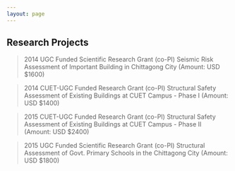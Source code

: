 ```yaml
---
layout: page
---
```


## Research Projects

> 2014 UGC Funded Scientific Research Grant (co-PI)
> Seismic Risk Assessment of Important Building in Chittagong City (Amount: USD $1600)

> 2014 CUET-UGC Funded Research Grant (co-PI)
> Structural Safety Assessment of Existing Buildings at CUET Campus - Phase I (Amount: USD $1400)

> 2015 CUET-UGC Funded Research Grant (co-PI)
> Structural Safety Assessment of Existing Buildings at CUET Campus - Phase II (Amount: USD $2400)

> 2015 UGC Funded Scientific Research Grant (co-PI)
> Structural Assessment of Govt. Primary Schools in the Chittagong City (Amount: USD $1800)
